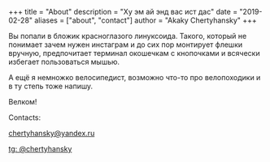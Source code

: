 +++
title = "About"
description = "Ху эм ай энд вас ист дас"
date = "2019-02-28"
aliases = ["about", "contact"]
author = "Akaky Chertyhansky"
+++

Вы попали в бложик красноглазого линуксоида. Такого, который не понимает зачем нужен инстаграм и до сих пор монтирует флешки вручную, предпочитает терминал окошечкам с кнопочками и всячески избегает пользоваться мышью.

А ещё я немножко велосипедист, возможно что-то про велопоходики и в ту степь тоже напишу.

Велком!

Contacts:

[chertyhansky@yandex.ru](mailto:chertyhansky@yandex.ru)

[tg: @chertyhansky](https://t.me/chertyhabsky)
